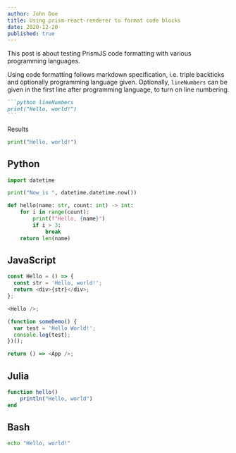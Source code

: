 ```yaml
---
author: John Doe
title: Using prism-react-renderer to format code blocks
date: 2020-12-20
published: true
---
```


This post is about testing PrismJS code formatting with various programming
languages.

Using code formatting follows markdown specification, i.e. triple backticks and
optionally programming language given. Optionally, `lineNumbers` can be given in
the first line after programming language, to turn on line numbering.

````markdown
```python lineNumbers
print("Hello, world!")
```
````

Results

```python lineNumbers
print("Hello, world!")
```

## Python

```python lineNumbers
import datetime

print("Now is ", datetime.datetime.now())

def hello(name: str, count: int) -> int:
    for i in range(count):
        print(f"Hello, {name}")
        if i > 3:
            break
    return len(name)
```

## JavaScript

```js
const Hello = () => {
  const str = 'Hello, world!';
  return <div>{str}</div>;
};

<Hello />;

(function someDemo() {
  var test = 'Hello World!';
  console.log(test);
})();

return () => <App />;
```

## Julia

```julia
function hello()
    println("Hello, world")
end
```

## Bash

```bash
echo "Hello, world!"
```
